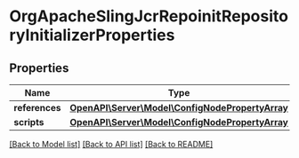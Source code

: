 # OrgApacheSlingJcrRepoinitRepositoryInitializerProperties

## Properties
Name | Type | Description | Notes
------------ | ------------- | ------------- | -------------
**references** | [**OpenAPI\Server\Model\ConfigNodePropertyArray**](ConfigNodePropertyArray.md) |  | [optional] 
**scripts** | [**OpenAPI\Server\Model\ConfigNodePropertyArray**](ConfigNodePropertyArray.md) |  | [optional] 

[[Back to Model list]](../README.md#documentation-for-models) [[Back to API list]](../README.md#documentation-for-api-endpoints) [[Back to README]](../README.md)


